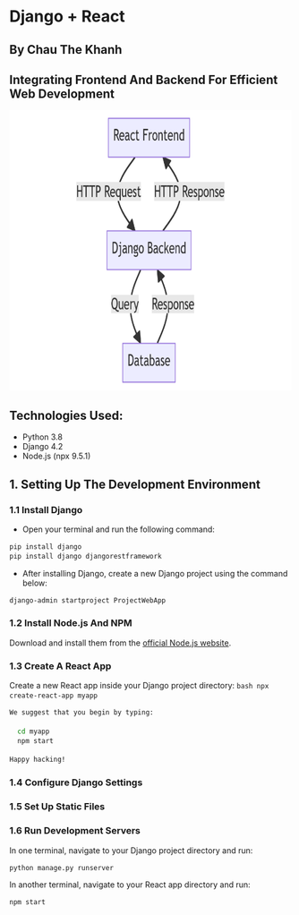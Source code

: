 # Django + React
## By Chau The Khanh

## Integrating Frontend And Backend For Efficient Web Development
<img src="img/ReactDjango.png" height="500" width="800">

## Technologies Used:
<ul>
    <li>Python 3.8</li>
    <li>Django 4.2</li>
    <li>Node.js (npx 9.5.1)</li>
</ul>

## 1. Setting Up The Development Environment
### 1.1 Install Django
- Open your terminal and run the following command: 
```bash 
pip install django
pip install django djangorestframework
```
- After installing Django, create a new Django project using the command below:
```bash
django-admin startproject ProjectWebApp
```

### 1.2 Install Node.js And NPM
Download and install them from the [official Node.js website](https://nodejs.org/en).

### 1.3 Create A React App
Create a new React app inside your Django project directory:
```bash npx create-react-app myapp```

``` bash
We suggest that you begin by typing:

  cd myapp
  npm start

Happy hacking!
```
### 1.4 Configure Django Settings
### 1.5 Set Up Static Files
### 1.6 Run Development Servers
In one terminal, navigate to your Django project directory and run:
```bash
python manage.py runserver
```

In another terminal, navigate to your React app directory and run:
```bash
npm start
```